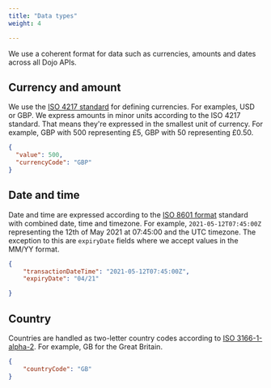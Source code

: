 ```yaml
---
title: "Data types"
weight: 4

---
```


We use a coherent format for data such as currencies, amounts and dates across all Dojo APIs.

## Currency and amount

We use the [ISO 4217 standard](https://en.wikipedia.org/wiki/ISO_4217) for defining currencies. For examples, USD or GBP.
We express amounts in minor units according to the ISO 4217 standard. That means they're expressed in the smallest unit of currency. For example, GBP with 500 representing £5, GBP with 50 representing £0.50.

``` json
{
  "value": 500,
  "currencyCode": "GBP"
}
```

## Date and time

Date and time are expressed according to the [ISO 8601 format](https://en.wikipedia.org/wiki/ISO_8601) standard with combined date, time and timezone. For example, `2021-05-12T07:45:00Z` representing the 12th of May 2021 at 07:45:00 and the UTC timezone.
The exception to this are `expiryDate` fields where we accept values in the MM/YY format.

``` json
{
    "transactionDateTime": "2021-05-12T07:45:00Z",
    "expiryDate": "04/21"

}
```

## Country

Countries are handled as two-letter country codes according to [ISO 3166-1-alpha-2](https://en.wikipedia.org/wiki/ISO_3166-1_alpha-2). For example, GB for the Great Britain.

``` json
{
    "countryCode": "GB"
}
```
